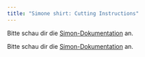```yaml
---
title: "Simone shirt: Cutting Instructions"
---
```


<Note>

Bitte schau dir die [Simon-Dokumentation](/docs/patterns/simon/) an.

Bitte schau dir die [Simon-Dokumentation](/docs/patterns/simon/) an.

</Note>
